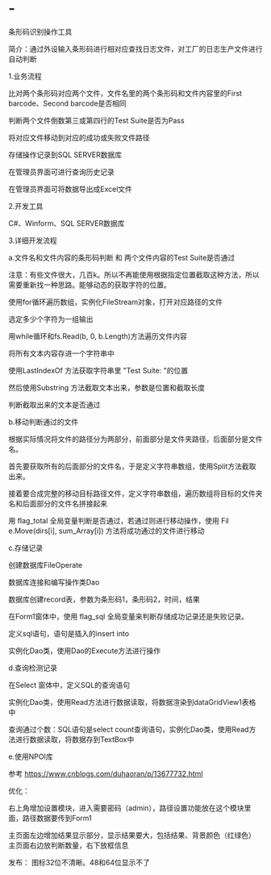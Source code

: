 # -
条形码识别操作工具

简介：通过外设输入条形码进行相对应查找日志文件，对工厂的日志生产文件进行自动判断

1.业务流程

  比对两个条形码对应两个文件，文件名里的两个条形码和文件内容里的First barcode、Second barcode是否相同
  
  判断两个文件倒数第三或第四行的Test Suite是否为Pass
  
  将对应文件移动到对应的成功或失败文件路径
  
  存储操作记录到SQL SERVER数据库
  
  在管理员界面可进行查询历史记录
  
  在管理员界面可将数据导出成Excel文件
  

2.开发工具

  C#、Winform、SQL SERVER数据库
  

3.详细开发流程

a.文件名和文件内容的条形码判断 和  两个文件内容的Test Suite是否通过

  注意：有些文件很大，几百k。所以不再能使用根据指定位置截取这种方法，所以需要重新找一种思路。能够动态的获取字符的位置。
  
  使用for循环遍历数组，实例化FileStream对象，打开对应路径的文件
  
  选定多少个字符为一组输出
  
  用while循环和fs.Read(b, 0, b.Length)方法遍历文件内容
  
  将所有文本内容存进一个字符串中
  
  使用LastIndexOf 方法获取字符串里 "Test Suite: "的位置
  
  然后使用Substring 方法截取文本出来，参数是位置和截取长度
  
  判断截取出来的文本是否通过
  

b.移动判断通过的文件

  根据实际情况将文件的路径分为两部分，前面部分是文件夹路径，后面部分是文件名。
  
  首先要获取所有的后面部分的文件名，于是定义字符串数组，使用Split方法截取出来。
  
  接着要合成完整的移动目标路径文件，定义字符串数组，遍历数组将目标的文件夹名和后面部分的文件名拼接起来
  
  用 flag_total 全局变量判断是否通过，若通过则进行移动操作，使用 Fil e.Move(dirs[i], sum_Array[i]) 方法将成功通过的文件进行移动


c.存储记录

  创建数据库FileOperate
  
  数据库连接和编写操作类Dao
  
  数据库创建record表，参数为条形码1，条形码2，时间，结果
  
  在Form1窗体中，使用 flag_sql 全局变量来判断存储成功记录还是失败记录。
  
  定义sql语句，语句是插入的insert into
  
  实例化Dao类，使用Dao的Execute方法进行操作
  

d.查询检测记录

  在Select 窗体中，定义SQL的查询语句

  实例化Dao类，使用Read方法进行数据读取，将数据渲染到dataGridView1表格中
  
  查询通过个数：SQL语句是select count查询语句，实例化Dao类，使用Read方法进行数据读取，将数据存到TextBox中
  

e.使用NPOI库

  参考 https://www.cnblogs.com/duhaoran/p/13677732.html
  

优化：

右上角增加设置模块，进入需要密码（admin），路径设置功能放在这个模块里面，路径数据要传到Form1

主页面左边增加结果显示部分，显示结果要大，包括结果、背景颜色（红绿色）
主页面右边放判断数量，右下放框信息

发布：
图标32位不清晰。48和64位显示不了
